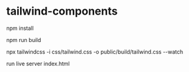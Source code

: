 # tailwind-components

npm install

npm run build

<!-- tailwind compile -->

npx tailwindcss -i css/tailwind.css -o public/build/tailwind.css --watch

run live server index.html

